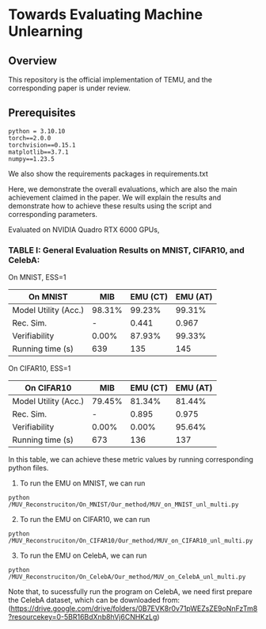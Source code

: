 #

# Towards Evaluating Machine Unlearning
## Overview
This repository is the official implementation of TEMU, and the corresponding paper is under review.


## Prerequisites

```
python = 3.10.10
torch==2.0.0
torchvision==0.15.1
matplotlib==3.7.1
numpy==1.23.5
```

We also show the requirements packages in requirements.txt

Here, we demonstrate the overall evaluations, which are also the main achievement claimed in the paper. We will explain the results and demonstrate how to achieve these results using the script and corresponding parameters.

Evaluated on NVIDIA Quadro RTX 6000 GPUs,
### TABLE I: General Evaluation Results on MNIST, CIFAR10, and CelebA:

On MNIST, ESS=1

| On MNIST             | MIB         | EMU (CT) | EMU (AT)   | 
| --------             | --------    | --------  | -------- |  
| Model Utility (Acc.) | 98.31%      | 99.23%    | 99.31%   |   
| Rec. Sim.            | -           | 0.441     |   0.967  |  
| Verifiability        | 0.00%       | 87.93%    | 99.33%   | 
| Running time (s)     | 639         | 135       |  145     |   
 
On CIFAR10, ESS=1

| On CIFAR10           | MIB         | EMU (CT) |   EMU (AT)   | 
| --------             | --------    | --------  | -------- |   
| Model Utility (Acc.) | 79.45%      | 81.34%    | 81.44%   |   
| Rec. Sim.            | -           | 0.895     | 0.975    |  
| Verifiability        | 0.00%       | 0.00%     | 95.64%   |  
| Running time (s)     | 673         | 136       |  137     | 

In this table, we can achieve these metric values by running corresponding python files.


1. To run the EMU on MNIST, we can run
```
python /MUV_Reconstruciton/On_MNIST/Our_method/MUV_on_MNIST_unl_multi.py
```

2. To run the EMU on CIFAR10, we can run

```
python /MUV_Reconstruciton/On_CIFAR10/Our_method/MUV_on_CIFAR10_unl_multi.py
```


3. To run the EMU on CelebA, we can run

```
python /MUV_Reconstruciton/On_CelebA/Our_method/MUV_on_CelebA_unl_multi.py
```
Note that, to sucessfully run the program on CelebA, we need first prepare the CelebA dataset, which can be downloaded from: 
(https://drive.google.com/drive/folders/0B7EVK8r0v71pWEZsZE9oNnFzTm8?resourcekey=0-5BR16BdXnb8hVj6CNHKzLg)